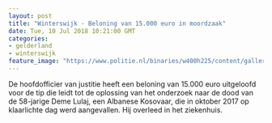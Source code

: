 ```yaml
---
layout: post
title: "Winterswijk - Beloning van 15.000 euro in moordzaak"
date: Tue, 10 Jul 2018 10:21:00 GMT
categories: 
- gelderland 
- winterswijk 
feature_image: "https://www.politie.nl/binaries/w400h225/content/gallery/politie/nieuws/2018/juli/02-on/demelulaj2.jpg"
---
```


De hoofdofficier van justitie heeft een beloning van 15.000 euro uitgeloofd voor de tip die leidt tot de oplossing van het onderzoek naar de dood van de 58-jarige Deme Lulaj, een Albanese Kosovaar, die in oktober 2017 op klaarlichte dag werd aangevallen. Hij overleed in het ziekenhuis.
